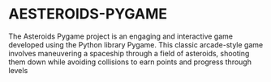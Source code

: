 # AESTEROIDS-PYGAME
The Asteroids Pygame project is an engaging and interactive game developed using the Python library Pygame. This classic arcade-style game involves maneuvering a spaceship through a field of asteroids, shooting them down while avoiding collisions to earn points and progress through levels
